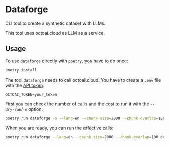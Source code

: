 # Dataforge

CLI tool to create a synthetic dataset with LLMs.

This tool uses octoai.cloud as LLM as a service.

## Usage

To use `dataforge` directly with `poetry`, you have to do once:

```sh
poetry install
```

The tool `dataforge` needs to call octoai.cloud. You have to create a `.env` file with the [API token](https://octo.ai/docs/getting-started/how-to-create-an-octoai-access-token).

```
OCTOAI_TOKEN=your_token
```

First you can check the number of calls and the cost to run it with the `--dry-run`/`-n` option:

```sh
poetry run dataforge -n --lang=en --chunk-size=2000 --chunk-overlap=100 data/IPCC_AR6_SYR_FullVolume.txt
```

When you are ready, you can run the effective calls:

```sh
poetry run dataforge --lang=en --chunk-size=2000 --chunk-overlap=100 data/IPCC_AR6_SYR_FullVolume.txt
```
